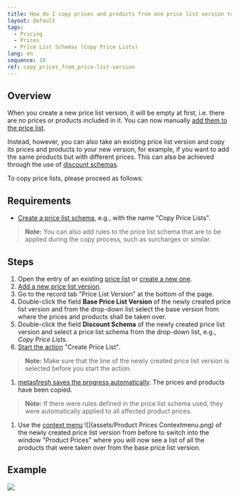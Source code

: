 ```yaml
---
title: How do I copy prices and products from one price list version to another?
layout: default
tags:
  - Pricing
  - Prices
  - Price List Schemas (Copy Price Lists)
lang: en
sequence: 10
ref: copy_prices_from_price-list-version
---
```


## Overview
When you create a new price list version, it will be empty at first, i.e. there are no prices or products included in it. You can now manually [add them to the price list](Add_products_to_price-list).

Instead, however, you can also take an existing price list version and copy its prices and products to your new version, for example, if you want to add the same products but with different prices. This can also be achieved through the use of [discount schemas](Price_list_schema_rules).

To copy price lists, please proceed as follows:

## Requirements
- [Create a price list schema](Price_list_schema_rules), e.g., with the name "Copy Price Lists".
 >**Note:** You can also add rules to the price list schema that are to be applied during the copy process, such as surcharges or similar.

## Steps
1. Open the entry of an existing [price list](Menu) or [create a new one](Add_price-list).
1. [Add a new price list version](Add_price-list-version).
1. Go to the record tab "Price List Version" at the bottom of the page.
1. Double-click the field **Base Price List Version** of the newly created price list version and from the drop-down list select the base version from where the prices and products shall be taken over.
1. Double-click the field **Discount Schema** of the newly created price list version and select a price list schema from the drop-down list, e.g., *Copy Price Lists*.
1. [Start the action](StartAction) "Create Price List".
 >**Note:** Make sure that the line of the newly created price list version is selected before you start the action.

1. [metasfresh saves the progress automatically](Saveindicator). The prices and products have been copied.
 >**Note:** If there were rules defined in the price list schema used, they were automatically applied to all affected product prices.

1. Use the [context menu](Jumpto_via_context_menu) ![](assets/Product Prices Contextmenu.png) of the newly created price list version from before to switch into the window "Product Prices" where you will now see a list of all the products that were taken over from the base price list version.

## Example
![](assets/Copy_prices_from_price-list-version.gif)
